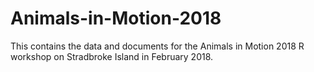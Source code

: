 # Animals-in-Motion-2018
This contains the data and documents for the Animals in Motion 2018 R workshop on Stradbroke Island in February 2018.
